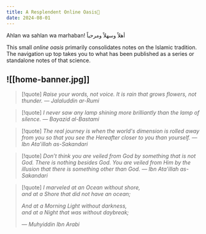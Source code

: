 ```yaml
---
title: A Resplendent Online Oasis🌴
date: 2024-08-01
---
```

Ahlan wa sahlan wa marhaban! أهلاً وسهلاً ومرحباً 

This small *online oasis* primarily consolidates notes on the Islamic tradition. The navigation up top takes you to what has been published as a series or standalone notes of that science.

![[home-banner.jpg]]
---

> [!quote]
> *Raise your words, not voice. It is rain that grows flowers, not thunder. — Jalaluddin ar-Rumi*

> [!quote]
> *I never saw any lamp shining more brilliantly than the lamp of silence. — Bayazid al-Bastami*

> [!quote]
> *The real journey is when the world's dimension is rolled away from you so that you see the Hereafter closer to you than yourself. — Ibn Ata'illah as-Sakandari*

> [!quote]
> *Don’t think you are veiled from God by something that is not God. There is nothing besides God. You are veiled from Him by the illusion that there is something other than God. — Ibn Ata'illah as-Sakandari*

> [!quote]
> *I marveled at an Ocean without shore,*  
> *and at a Shore that did not have an ocean;*
> 
> *And at a Morning Light without darkness,*  
> *and at a Night that was without daybreak;*
> 
> *— Muhyiddin Ibn Arabi*